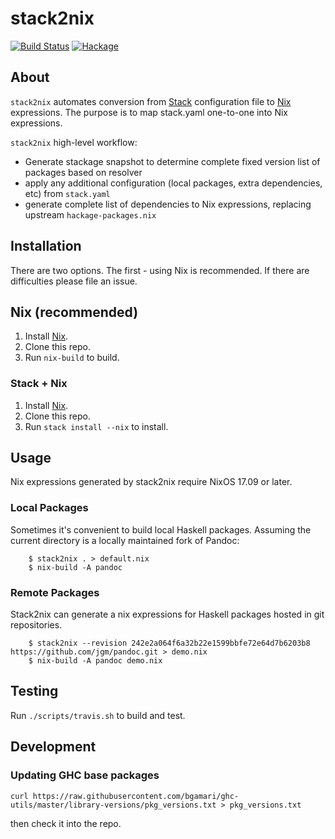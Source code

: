 # stack2nix

[![Build Status](https://travis-ci.org/input-output-hk/stack2nix.svg?branch=master)](https://travis-ci.org/input-output-hk/stack2nix)
[![Hackage](https://img.shields.io/hackage/v/stack2nix.svg)](https://hackage.haskell.org/package/stack2nix)

## About

`stack2nix` automates conversion from [Stack](https://docs.haskellstack.org/en/stable/README/) configuration file to [Nix](http://nixos.org/nix/) expressions. The purpose is to map stack.yaml one-to-one into Nix expressions.

`stack2nix` high-level workflow:

- Generate stackage snapshot to determine complete fixed version list of packages based on resolver
- apply any additional configuration (local packages, extra dependencies, etc) from `stack.yaml`
- generate complete list of dependencies to Nix expressions, replacing upstream `hackage-packages.nix`

## Installation

There are two options. The first - using Nix is recommended. If there are difficulties please file an issue.

## Nix (recommended)

1. Install [Nix](https://nixos.org/nix/).
2. Clone this repo.
3. Run `nix-build` to build.

### Stack + Nix

1. Install [Nix](https://nixos.org/nix/).
2. Clone this repo.
3. Run `stack install --nix` to install.

## Usage

Nix expressions generated by stack2nix require NixOS 17.09 or later.

### Local Packages

Sometimes it's convenient to build local Haskell packages. Assuming the current directory is a locally maintained fork of Pandoc:

```
    $ stack2nix . > default.nix
    $ nix-build -A pandoc
```

### Remote Packages

Stack2nix can generate a nix expressions for Haskell packages hosted in git repositories.

```
    $ stack2nix --revision 242e2a064f6a32b22e1599bbfe72e64d7b6203b8 https://github.com/jgm/pandoc.git > demo.nix
    $ nix-build -A pandoc demo.nix
```

## Testing

Run `./scripts/travis.sh` to build and test.

## Development

### Updating GHC base packages

```
curl https://raw.githubusercontent.com/bgamari/ghc-utils/master/library-versions/pkg_versions.txt > pkg_versions.txt
```

then check it into the repo.
